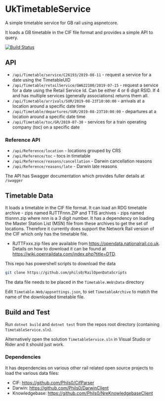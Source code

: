# UkTimetableService
A simple timetable service for GB rail using aspnetcore.

It loads a GB timetable in the CIF file format and provides a simple API to query.

[![Build Status](https://dev.azure.com/phils0oss/UkRailProjects/_apis/build/status/Phils0.UkTimetableService?branchName=master)](https://dev.azure.com/phils0oss/UkRailProjects/_build/latest?definitionId=2&branchName=master)

## API

* `/api/Timetable/service/C26193/2019-08-11`  - request a service for a date using the TimetableUID
* `/api/Timetable/retailService/GW622100/2019-07-15`   - request a service for a date using the Retail Service Id.  Can be either 4 or 6 digit RSID.  If 4 and has multiple services (generally associations) returns them all.
* `/api/Timetable/arrivals/SUR/2019-08-23T10:00:00`   - arrivals at a location around a specific date time
* `/api/Timetable/departures/SUR/2019-08-23T10:00:00`   - departures at a location around a specific date time
* `/api/Timetable/toc/GR/2019-07-30`   - services for a train operating company (toc) on a specific date

### Reference API

* `/api/Reference/location`   - locations grouped by CRS
* `/api/Reference/toc`   - tocs in timetable
* `/api/Reference/reasons/cancellation` - Darwin cancellation reasons
* `/api/Reference/reasons/late` - Darwin late reasons

The API has Swagger documentation which provides fuller details at `/swagger`

## Timetable Data

It loads a timetable in the CIF file format.  It can load an RDG timetable archive - zips named RJTTFnnn.ZIP and TTIS archives - zips named ttisnnn.zip where nnn is a 3 digit number.  It has a dependency on loading the Master Station List (MSN) file from these archives to get the set of locations. Therefore it currently does support the Network Rail version of the CIF which only has the timetable file. 

* RJTTFxxx.zip files are available from https://opendata.nationalrail.co.uk. Details on how to download it can be found at https://wiki.openraildata.com/index.php?title=DTD.

This repo has powershell scripts to download the data 
```bash
git clone https://github.com/phils0/RailOpenDataScripts
```
The data file needs to be placed in the `Timetable.Web\Data` directory

Edit `Timetable.Web/appsettings.json`, to set  `TimetableArchive` to match the name of the downloaded timetable file.

## Build and Test

Run `dotnet build` and `dotnet test` from the repos root directory (containing `TimetableService.sln`).

Alternatively open the solution `TimetableService.sln` in Visual Studio or Rider and it should just work.

### Dependencies

It has dependencies on various other rail related open source projects to load the various data files:

* CIF: https://github.com/Phils0/CifParser
* Darwin: https://github.com/Phils0/DarwinClient
* Knowledgebase: https://github.com/Phils0/NreKnowledgebaseClient
